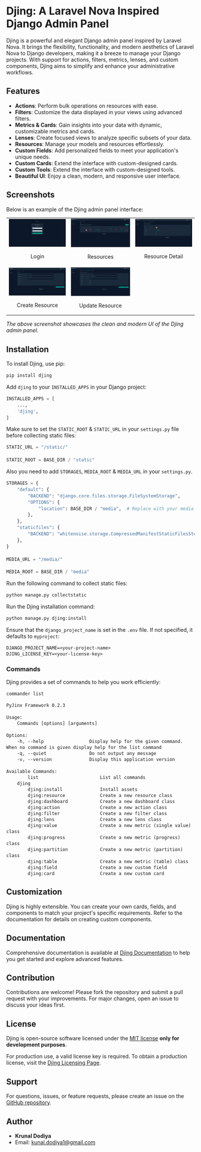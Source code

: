 # Djing: A Laravel Nova Inspired Django Admin Panel

Djing is a powerful and elegant Django admin panel inspired by Laravel Nova. It brings the flexibility, functionality, and modern aesthetics of Laravel Nova to Django developers, making it a breeze to manage your Django projects. With support for actions, filters, metrics, lenses, and custom components, Djing aims to simplify and enhance your administrative workflows.

## Features

- **Actions**: Perform bulk operations on resources with ease.
- **Filters**: Customize the data displayed in your views using advanced filters.
- **Metrics & Cards**: Gain insights into your data with dynamic, customizable metrics and cards.
- **Lenses**: Create focused views to analyze specific subsets of your data.
- **Resources**: Manage your models and resources effortlessly.
- **Custom Fields**: Add personalized fields to meet your application's unique needs.
- **Custom Cards**: Extend the interface with custom-designed cards.
- **Custom Tools**: Extend the interface with custom-designed tools.
- **Beautiful UI**: Enjoy a clean, modern, and responsive user interface.

## Screenshots

Below is an example of the Djing admin panel interface:

<table>
  <tr>
    <td>
      <img src="https://raw.githubusercontent.com/djing-admin/djing/refs/heads/main/screenshots/login.png" alt="Djing Admin - Login" width="300"/>
      <p align="center">Login</p>
    </td>
    <td>
      <img src="https://raw.githubusercontent.com/djing-admin/djing/refs/heads/main/screenshots/resources.png" alt="Djing Admin - Resources" width="300"/>
      <p align="center">Resources</p>
    </td>
    <td>
      <img src="https://raw.githubusercontent.com/djing-admin/djing/refs/heads/main/screenshots/resource-detail.png" alt="Djing Admin - Resource Detail" width="300"/>
      <p align="center">Resource Detail</p>
    </td>
  </tr>
  <tr>
    <td>
      <img src="https://raw.githubusercontent.com/djing-admin/djing/refs/heads/main/screenshots/create-resource.png" alt="Djing Admin - Create Resource" width="300"/>
      <p align="center">Create Resource</p>
    </td>
    <td>
      <img src="https://raw.githubusercontent.com/djing-admin/djing/refs/heads/main/screenshots/update-resource.png" alt="Djing Admin - Update Resource" width="300"/>
      <p align="center">Update Resource</p>
    </td>
    <td></td>
  </tr>
</table>

_The above screenshot showcases the clean and modern UI of the Djing admin panel._

## Installation

To install Djing, use pip:

```bash
pip install djing
```

Add `djing` to your `INSTALLED_APPS` in your Django project:

```python
INSTALLED_APPS = [
    ...,
    'djing',
]
```

Make sure to set the `STATIC_ROOT` & `STATIC_URL` in your `settings.py` file before collecting static files:

```python
STATIC_URL = "/static/"

STATIC_ROOT = BASE_DIR / "static"
```

Also you need to add `STORAGES`, `MEDIA_ROOT` & `MEDIA_URL` in your `settings.py`.

```python
STORAGES = {
    "default": {
        "BACKEND": "django.core.files.storage.FileSystemStorage",
        "OPTIONS": {
            "location": BASE_DIR / "media",  # Replace with your media directory path
        },
    },
    "staticfiles": {
        "BACKEND": "whitenoise.storage.CompressedManifestStaticFilesStorage",
    },
}

MEDIA_URL = "/media/"

MEDIA_ROOT = BASE_DIR / "media"
```

Run the following command to collect static files:

```bash
python manage.py collectstatic
```

Run the Djing installation command:

```bash
python manage.py djing:install
```

Ensure that the `django_project_name` is set in the `.env` file. If not specified, it defaults to `myproject`:

```env
DJANGO_PROJECT_NAME=<your-project-name>
DJING_LICENSE_KEY=<your-license-key>
```

### Commands

Djing provides a set of commands to help you work efficiently:

```bash
commander list
```

```plaintext
PyJinx Framework 0.2.3

Usage:
    Commands [options] [arguments]

Options:
    -h, --help                 Display help for the given command. When no command is given display help for the list command
    -q, --quiet                Do not output any message
    -v, --version              Display this application version

Available Commands:
        list                       List all commands
    djing
        djing:install              Install assets
        djing:resource             Create a new resource class
        djing:dashboard            Create a new dashboard class
        djing:action               Create a new action class
        djing:filter               Create a new filter class
        djing:lens                 Create a new lens class
        djing:value                Create a new metric (single value) class
        djing:progress             Create a new metric (progress) class
        djing:partition            Create a new metric (partition) class
        djing:table                Create a new metric (table) class
        djing:field                Create a new custom field
        djing:card                 Create a new custom card
```

## Customization

Djing is highly extensible. You can create your own cards, fields, and components to match your project's specific requirements. Refer to the documentation for details on creating custom components.

## Documentation

Comprehensive documentation is available at [Djing Documentation](https://djing.gitbook.io/docs) to help you get started and explore advanced features.

## Contribution

Contributions are welcome! Please fork the repository and submit a pull request with your improvements. For major changes, open an issue to discuss your ideas first.

## License

Djing is open-source software licensed under the [MIT license](LICENSE) **only for development purposes**.

For production use, a valid license key is required. To obtain a production license, visit the [Djing Licensing Page](https://djing.vercel.app/licenses).

## Support

For questions, issues, or feature requests, please create an issue on the [GitHub repository](https://github.com/djing-admin/djing).

## Author

- **Krunal Dodiya**
- Email: [kunal.dodiya1@gmail.com](mailto:kunal.dodiya1@gmail.com)
